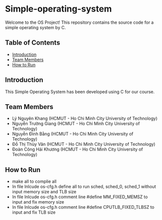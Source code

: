 # Simple-operating-system

Welcome to the OS Project! This repository contains the source code for a simple operating system by C.


## Table of Contents

- [Introduction](#introduction)
- [Team Members](#team-members)
- [How to Run](#how-to-run)

## Introduction

This Simple Operating System has been developed using C for our course.

## Team Members
- Lý Nguyên Khang (HCMUT - Ho Chi Minh City University of Technology)
- Nguyễn Trường Giang (HCMUT - Ho Chi Minh City University of Technology)
- Nguyễn Đình Bằng (HCMUT - Ho Chi Minh City University of Technology)
- Đỗ Thị Thùy Vân (HCMUT - Ho Chi Minh City University of Technology)
- Đoàn Công Hải Khương (HCMUT - Ho Chi Minh City University of Technology)

## How to Run
- make all to complie all
- In file Inlcude os-cfg.h define all to run sched, sched_0, sched_1 without input memory size and TLB size
- In file Inlcude os-cfg.h comment line #define MM_FIXED_MEMSZ to input and fix memory size
- In file Inlcude os-cfg.h comment line #define CPUTLB_FIXED_TLBSZ to input and fix TLB size
